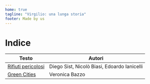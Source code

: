```yaml
---
home: true
tagline: "Virgilio: una lunga storia"
footer: Made by us
---
```

# Indice

| Testo                                         | Autori                                                     |
|-----------------------------------------------|------------------------------------------------------------|
| [Rifiuti pericolosi](rifiuti.md)              | Diego Sist, Nicolò Biasi, Edoardo Ianicelli                |
| [Green Cities](green_cities.md)               | Veronica Bazzo                                             |
